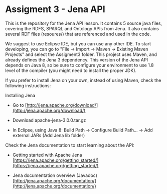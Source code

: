 Assigment 3 - Jena API
================

This is the repository for the Jena API lesson. It contains 5 source java files, covering the RDFS, SPARQL and Ontology APIs from Jena. It also contains several RDF files (resoures/) that are referenced and used in the code.

We suggest to use Eclipse IDE, but you can use any other IDE. To start developing, you can go to "File -> Import -> Maven -> Existing Maven Projects" and select the Assigment3 folder. This project uses Maven, and already defines the Jena 3 dependency. This version of the Jena API depends on Java 8, so be sure to configure your environment to use 1.8 level of the compiler (you might need to install the proper JDK).

If you prefer to install Jena on your own, instead of using Maven, check the following instructions:

Installing Jena

* Go to [http://jena.apache.org/download/](http://jena.apache.org/download/)

* Download apache-jena-3.0.0.tar.gz

* In Eclipse, using Java 8: Build Path -> Configure Build Path... -> Add external JARs (Add Jena lib folder)

Check the Jena documentation to start learning about the API:

* Getting started with Apache Jena [https://jena.apache.org/getting_started/](https://jena.apache.org/getting_started/)

* Jena documentation overview (Javadoc)[http://jena.apache.org/documentation/](http://jena.apache.org/documentation/)



